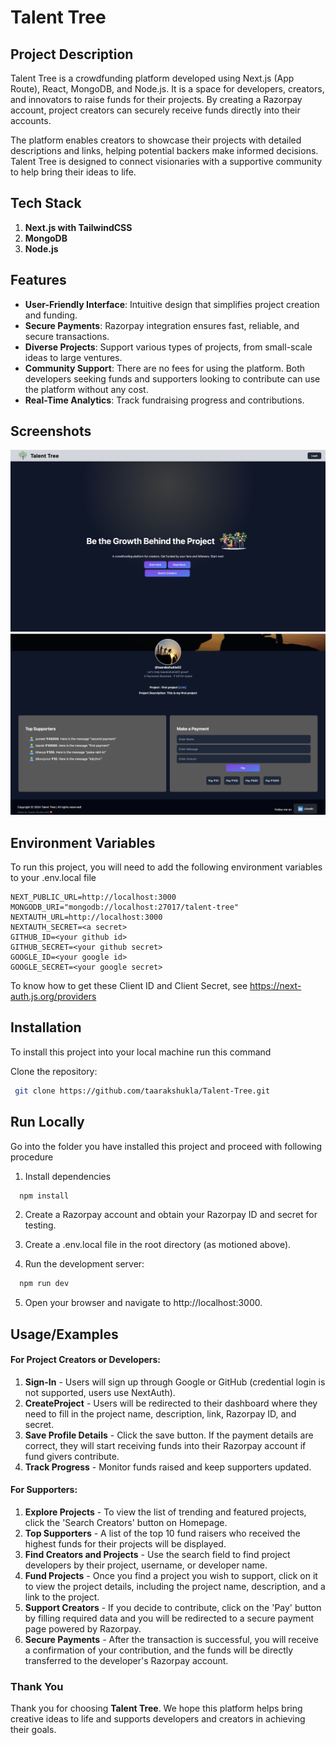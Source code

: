# Talent Tree


## Project Description
Talent Tree is a crowdfunding platform developed using Next.js (App Route), React, MongoDB, and Node.js. It is a space for developers, creators, and innovators to raise funds for their projects. By creating a Razorpay account, project creators can securely receive funds directly into their accounts.  

The platform enables creators to showcase their projects with detailed descriptions and links, helping potential backers make informed decisions. Talent Tree is designed to connect visionaries with a supportive community to help bring their ideas to life.

## Tech Stack

1. **Next.js with TailwindCSS**  
2. **MongoDB**  
3. **Node.js**

## Features

- **User-Friendly Interface**: Intuitive design that simplifies project creation and funding.  
- **Secure Payments**: Razorpay integration ensures fast, reliable, and secure transactions.  
- **Diverse Projects**: Support various types of projects, from small-scale ideas to large ventures.  
- **Community Support**: There are no fees for using the platform. Both developers seeking funds and supporters looking to contribute can use the platform without any cost. 
- **Real-Time Analytics**: Track fundraising progress and contributions. 

## Screenshots

![Screenshot 1](Cover_page.png)
![Screenshot 2](payment_page.png)

## Environment Variables

To run this project, you will need to add the following environment variables to your .env.local file
```
NEXT_PUBLIC_URL=http://localhost:3000
MONGODB_URI="mongodb://localhost:27017/talent-tree"
NEXTAUTH_URL=http://localhost:3000
NEXTAUTH_SECRET=<a secret>
GITHUB_ID=<your github id>
GITHUB_SECRET=<your github secret>
GOOGLE_ID=<your google id>
GOOGLE_SECRET=<your google secret>
```
To know how to get these Client ID and Client Secret, see https://next-auth.js.org/providers

## Installation

To install this project into your local machine run this command

Clone the repository:
   ```bash
    git clone https://github.com/taarakshukla/Talent-Tree.git
```
## Run Locally
Go into the folder you have installed this project and proceed with following procedure

1. Install dependencies

```bash
  npm install
```

2. Create a Razorpay account and obtain your Razorpay ID and secret for testing.

3. Create a .env.local file in the root directory (as motioned above).

4. Run the development server:
```bash
  npm run dev
```
5. Open your browser and navigate to http://localhost:3000.

## Usage/Examples

#### For Project Creators or Developers:

1. **Sign-In** - Users will sign up through Google or GitHub (credential login is not supported, users use NextAuth).
2. **CreateProject** - Users will be redirected to their dashboard where they need to fill in the project name, description, link, Razorpay ID, and secret.
3. **Save Profile Details** - Click the save button. If the payment details are correct, they will start receiving funds into their Razorpay account if fund givers contribute.
4. **Track Progress** -  Monitor funds raised and keep supporters updated.

#### For Supporters:
1. **Explore Projects** - To view the list of trending and featured projects, click the 'Search Creators' button on Homepage.
2. **Top Supporters** - A list of the top 10 fund raisers who received the highest funds for their projects will be displayed.
3. **Find Creators and Projects** - Use the search field to find project developers by their project, username, or developer name.
4. **Fund Projects** - Once you find a project you wish to support, click on it to view the project details, including the project name, description, and a link to the project.
5. **Support Creators** - If you decide to contribute, click on the 'Pay' button by filling required data and you will be redirected to a secure payment page powered by Razorpay.
6. **Secure Payments** - After the transaction is successful, you will receive a confirmation of your contribution, and the funds will be directly transferred to the developer's Razorpay account.

### Thank You

Thank you for choosing **Talent Tree**. We hope this platform helps bring creative ideas to life and supports developers and creators in achieving their goals.